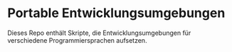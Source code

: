 # Portable Entwicklungsumgebungen

Dieses Repo enthält Skripte, die Entwicklungsumgebungen für verschiedene
Programmiersprachen aufsetzen.

